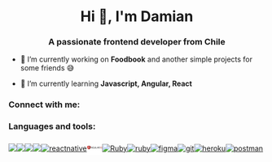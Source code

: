 <h1 align="center">Hi 👋, I'm Damian</h1>
<h3 align="center">A passionate frontend developer from Chile</h3>

- 🔭 I’m currently working on **Foodbook** and another simple projects for some friends 😅

- 🌱 I’m currently learning **Javascript, Angular, React**

<h3 align="left">Connect with me:</h3>

<h3 align="left">Languages and tools:</h3>
<div style="display: flex; align-items: center;">
    <a href="https://developer.mozilla.org/en-US/docs/Web/HTML" target="_blank" rel="noreferrer">
        <img height="30" src="https://www.vectorlogo.zone/logos/w3_html5/w3_html5-icon.svg">
    </a>
    <a href="https://developer.mozilla.org/en-US/docs/Web/CSS" target="_blank" rel="noreferrer">
        <img height="30" src="https://www.vectorlogo.zone/logos/w3_css/w3_css-icon.svg">
    </a>
    <a href="https://sass-lang.com/" target="_blank" rel="noreferrer">
        <img height="30" src="https://www.vectorlogo.zone/logos/sass-lang/sass-lang-icon.svg">
    </a>
    <a href="https://developer.mozilla.org/en-US/docs/Web/JavaScript" target="_blank" rel="noreferrer">
        <img height="30" src="https://upload.vectorlogo.zone/logos/javascript/images/239ec8a4-163e-4792-83b6-3f6d96911757.svg" class="text-underline font-size-sm" target="_blank">
    </a>
    <a href="https://reactnative.dev/" target="_blank" rel="noreferrer">
        <img src="https://reactnative.dev/img/header_logo.svg" alt="reactnative" width="30" height="30"/>
    </a>
    <a href="https://angular.io" target="_blank" rel="noreferrer">
        <img src="https://raw.githubusercontent.com/devicons/devicon/master/icons/angularjs/angularjs-original-wordmark.svg" alt="angularjs" width="30" height="30"/>
    </a> 
    <a href="https://www.ruby-lang.org/de/" target="_blank" rel="noreferrer">
        <img src="https://upload.wikimedia.org/wikipedia/commons/7/73/Ruby_logo.svg" alt="Ruby" width="30" height="30"/>
    </a>
    <a href="https://rubyonrails.org" target="_blank" rel="noreferrer">
        <img src="https://www.svgrepo.com/show/376345/rails.svg" alt="ruby" width="30" height="30"/>
    </a>
    <a href="https://www.figma.com/" target="_blank" rel="noreferrer">
        <img src="https://www.vectorlogo.zone/logos/figma/figma-icon.svg" alt="figma" width="30" height="30"/>
    </a> 
    <a href="https://git-scm.com/" target="_blank" rel="noreferrer">
        <img src="https://www.vectorlogo.zone/logos/git-scm/git-scm-icon.svg" alt="git" width="30" height="30"/>
    </a> 
    <a href="https://heroku.com" target="_blank" rel="noreferrer">
        <img src="https://www.vectorlogo.zone/logos/heroku/heroku-icon.svg" alt="heroku" width="30" height="30"/>
    </a> 
    <a href="https://postman.com" target="_blank" rel="noreferrer">
        <img src="https://www.vectorlogo.zone/logos/getpostman/getpostman-icon.svg" alt="postman" widt
